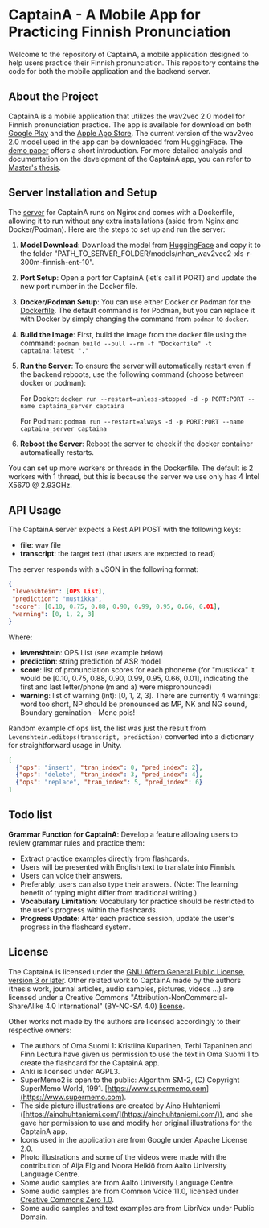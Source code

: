 # CaptainA - A Mobile App for Practicing Finnish Pronunciation

Welcome to the repository of CaptainA, a mobile application designed to help users practice their Finnish pronunciation. This repository contains the code for both the mobile application and the backend server.

## About the Project

CaptainA is a mobile application that utilizes the wav2vec 2.0 model for Finnish pronunciation practice. The app is available for download on both [Google Play](https://play.google.com/store/apps/details?id=com.Kielibuusti.CaptainA) and the [Apple App Store](https://apps.apple.com/ph/app/captaina/id6444659467). The current version of the wav2vec 2.0 model used in the app can be downloaded from HuggingFace. The [demo paper](https://aclanthology.org/2023.nodalida-1.26) offers a short introduction. For more detailed analysis and documentation on the development of the CaptainA app, you can refer to [Master's thesis](http://urn.fi/URN:NBN:fi:aalto-202305213302).


## Server Installation and Setup

The [server](https://github.com/Usin2705/CaptainA_unity/tree/main/Server) for CaptainA runs on Nginx and comes with a Dockerfile, allowing it to run without any extra installations (aside from Nginx and Docker/Podman). Here are the steps to set up and run the server:

1. **Model Download**: Download the model from [HuggingFace](https://huggingface.co/Usin2705/CaptainA_v0) and copy it to the folder "PATH_TO_SERVER_FOLDER/models/nhan_wav2vec2-xls-r-300m-finnish-ent-10".

2. **Port Setup**: Open a port for CaptainA (let's call it PORT) and update the new port number in the Docker file.

3. **Docker/Podman Setup**: You can use either Docker or Podman for the [Dockerfile](https://github.com/Usin2705/CaptainA_unity/blob/main/Server/Dockerfile). The default command is for Podman, but you can replace it with Docker by simply changing the command from `podman` to `docker`.

4. **Build the Image**: First, build the image from the docker file using the command: `podman build --pull --rm -f "Dockerfile" -t captaina:latest "."`

5. **Run the Server**: To ensure the server will automatically restart even if the backend reboots, use the following command (choose between docker or podman):

   For Docker: `docker run --restart=unless-stopped -d -p PORT:PORT --name captaina_server captaina`

   For Podman: `podman run --restart=always -d -p PORT:PORT --name captaina_server captaina`

6. **Reboot the Server**: Reboot the server to check if the docker container automatically restarts.

You can set up more workers or threads in the Dockerfile. The default is 2 workers with 1 thread, but this is because the server we use only has 4 Intel X5670 @ 2.93GHz.

## API Usage

The CaptainA server expects a Rest API POST with the following keys:

- **file**: wav file
- **transcript**: the target text (that users are expected to read)

The server responds with a JSON in the following format:

```json
{
 "levenshtein": [OPS List],
 "prediction": "mustikka",
 "score": [0.10, 0.75, 0.88, 0.90, 0.99, 0.95, 0.66, 0.01],
 "warning": [0, 1, 2, 3]
}
```

Where:

- **levenshtein**: OPS List (see example below)
- **prediction**: string prediction of ASR model
- **score**: list of pronunciation scores for each phoneme (for "mustikka" it would be [0.10, 0.75, 0.88, 0.90, 0.99, 0.95, 0.66, 0.01], indicating the first and last letter/phone (m and a) were mispronounced)
- **warning**: list of warning (int): [0, 1, 2, 3]. There are currently 4 warnings: word too short, NP should be pronounced as MP, NK and NG sound, Boundary gemination - Mene pois!

Random example of ops list, the list was just the result from `Levenshtein.editops(transcript, prediction)` converted into a dictionary for straightforward usage in Unity.

```json
[
  {"ops": "insert", "tran_index": 0, "pred_index": 2},
  {"ops": "delete", "tran_index": 3, "pred_index": 4},
  {"ops": "replace", "tran_index": 5, "pred_index": 6}
]
```

## Todo list

**Grammar Function for CaptainA**: Develop a feature allowing users to review grammar rules and practice them:
- Extract practice examples directly from flashcards. 
- Users will be presented with English text to translate into Finnish.
- Users can voice their answers.
- Preferably, users can also type their answers. (Note: The learning benefit of typing might differ from traditional writing.)
- **Vocabulary Limitation**: Vocabulary for practice should be restricted to the user's progress within the flashcards.
- **Progress Update**: After each practice session, update the user's progress in the flashcard system.


## License

The CaptainA is licensed under the [GNU Affero General Public License, version 3 or later](https://github.com/Usin2705/CaptainA_unity/blob/main/LICENSE). Other related work to CaptainA made by the authors (thesis work, journal articles, audio samples, pictures, videos ...) are licensed under a Creative Commons "Attribution-NonCommercial-ShareAlike 4.0 International" (BY-NC-SA 4.0) [license](https://creativecommons.org/licenses/by-nc-sa/4.0/).

Other works not made by the authors are licensed accordingly to their respective owners:

- The authors of Oma Suomi 1: Kristiina Kuparinen, Terhi Tapaninen and Finn Lectura have given us permission to use the text in Oma Suomi 1 to create the flashcard for the CaptainA app.
- Anki is licensed under AGPL3.
- SuperMemo2 is open to the public: Algorithm SM-2, (C) Copyright SuperMemo World, 1991. [https://www.supermemo.com](https://www.supermemo.com).
- The side picture illustrations are created by Aino Huhtaniemi ([https://ainohuhtaniemi.com/](https://ainohuhtaniemi.com/)), and she gave her permission to use and modify her original illustrations for the CaptainA app.
- Icons used in the application are from Google under Apache License 2.0.
- Photo illustrations and some of the videos were made with the contribution of Aija Elg and Noora Heikiö from Aalto University Language Centre.
- Some audio samples are from Aalto University Language Centre.
- Some audio samples are from Common Voice 11.0, licensed under [Creative Commons Zero 1.0](https://creativecommons.org/publicdomain/zero/1.0/).
- Some audio samples and text examples are from LibriVox under Public Domain.
